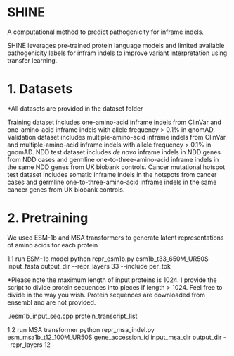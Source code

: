 # SHINE
A computational method to predict pathogenicity for inframe indels.

SHINE leverages pre-trained protein language models and limited available pathogenicity labels for infram indels to improve variant interpretation using transfer learning.

# 1. Datasets
*All datasets are provided in the dataset folder

Training dataset includes one-amino-acid inframe indels from ClinVar and one-amino-acid inframe indels with allele frequency > 0.1% in gnomAD.
Validation dataset includes multiple-amino-acid inframe indels from ClinVar and multiple-amino-acid inframe indels with allele frequency > 0.1% in gnomAD.
NDD test dataset includes _de novo_ inframe indels in NDD genes from NDD cases and germline one-to-three-amino-acid inframe indels in the same NDD genes from UK biobank controls. 
Cancer mutational hotspot test dataset includes somatic inframe indels in the hotspots from cancer cases and germline one-to-three-amino-acid inframe indels in the same cancer genes from UK biobank controls.

# 2. Pretraining
We used ESM-1b and MSA transformers to generate latent representations of amino acids for each protein

1.1 run ESM-1b model
python repr_esm1b.py esm1b_t33_650M_UR50S input_fasta output_dir --repr_layers 33 --include per_tok

*Please note the maximum length of input proteins is 1024. I provide the script to divide protein sequences into pieces if length > 1024. Feel free to divide in the way you wish. Protein sequences are downloaded from ensembl and are not provided.

./esm1b_input_seq.cpp protein_transcript_list

1.2 run MSA transformer
python repr_msa_indel.py esm_msa1b_t12_100M_UR50S gene_accession_id input_msa_dir output_dir --repr_layers 12
